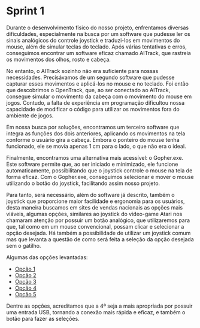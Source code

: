 # Sprint 1


  Durante o desenvolvimento físico do nosso projeto, enfrentamos diversas dificuldades, especialmente na busca por um software que pudesse ler os sinais analógicos do controle joystick e traduzi-los em movimentos do mouse, além de simular teclas do teclado. Após várias tentativas e erros, conseguimos encontrar um software eficaz chamado AITrack, que rastreia os movimentos dos olhos, rosto e cabeça.

  No entanto, o AITrack sozinho não era suficiente para nossas necessidades. Precisávamos de um segundo software que pudesse capturar esses movimentos e aplicá-los no mouse e no teclado. Foi então que descobrimos o OpenTrack, que, ao ser conectado ao AITrack, consegue simular o movimento da cabeça com o movimento do mouse em jogos. Contudo, a falta de experiência em programação dificultou nossa capacidade de modificar o código para utilizar os movimentos fora do ambiente de jogos.

  Em nossa busca por soluções, encontramos um terceiro software que integra as funções dos dois anteriores, aplicando os movimentos na tela conforme o usuário gira a cabeça. Embora o ponteiro do mouse tenha funcionado, ele se movia apenas 1 cm para o lado, o que não era o ideal.

  Finalmente, encontramos uma alternativa mais acessível: o Gopher.exe. Este software permite que, ao ser iniciado e minimizado, ele funcione automaticamente, possibilitando que o joystick controle o mouse na tela de forma eficaz. Com o Gopher.exe, conseguimos selecionar e mover o mouse utilizando o botão do joystick, facilitando assim nosso projeto.

  Para tanto, será necessário, além do software já descrito, também o joystick que proporcione maior facilidade e ergonomia para os usuários, desta maneira buscamos em sites de vendas nacionais as opções mais viáveis, algumas opções, similares ao joystick do video-game Atari nos chamaram atenção por possuir um botão analógico, que utilizaremos para que, tal como em um mouse convencional, possam clicar e selecionar a opção desejada. Há também a possibilidade de utilizar um joystick comum mas que levanta a questão de como será feita a seleção da opção desejada sem o gatilho.

  Algumas das opções levantadas:
  
  - [Opção 1]([https://produto.mercadolivre.com.br/MLB-2009379739-controle-joystick-atari-2600-e-flashback-novo-pronta-entrega-_JM?matt_tool=26352018&matt_word=&matt_source=google&matt_campaign_id=14303413853&matt_ad_group_id=135442073882&matt_match_type=&matt_network=g&matt_device=c&matt_creative=584295662870&matt_keyword=&matt_ad_position=&matt_ad_type=pla&matt_merchant_id=140175581&matt_product_id=MLB2009379739&matt_product_partition_id=2269412794685&matt_target_id=aud-1966490908987:pla-2269412794685&cq_src=google_ads&cq_cmp=14303413853&cq_net=g&cq_plt=gp&cq_med=pla&gad_source=1](https://produto.mercadolivre.com.br/MLB-4776677160-controle-joystick-thrustmaster-usb-joystick-pc-preto-_JM#polycard_client=search-nordic&position=30&search_layout=grid&type=item&tracking_id=c805b148-b092-4354-8258-d7d5a14ed9cc))
  - [Opção 2]([https://produto.mercadolivre.com.br/MLB-4508584826-sim-stick-vibration-trigger-joystick-top-fire-trigger-stic-_JM#position%3D22%26search_layout%3Dgrid%26type%3Ditem%26tracking_id%3D8a9e4885-70c0-4eed-bb39-663322f8433d](https://produto.mercadolivre.com.br/MLB-5073235936-controle-joystick-saitek-st90-para-pc-novo-lacrado-_JM#polycard_client=search-nordic&position=28&search_layout=grid&type=item&tracking_id=f6665e5d-aaf9-4969-b7cc-bdbb5eff6c69))
  - [Opção 3](https://produto.mercadolivre.com.br/MLB-5122485938-para-fight-stick-joystick-para-tv-pc-console-de-videog-_JM#position%3D29%26search_layout%3Dgrid%26type%3Ditem%26tracking_id%3D8a9e4885-70c0-4eed-bb39-663322f8433d)
  - [Opção 4](https://produto.mercadolivre.com.br/MLB-3867264274-controle-atari-2600-usb-apenas-para-computadores-_JM#position%3D26%26search_layout%3Dgrid%26type%3Ditem%26tracking_id%3D3c600713-8f69-4512-9432-ebc45c83810a)
  - [Opção 5](https://produto.mercadolivre.com.br/MLB-705499181-comando-nacional-para-fliperamas-e-joysticks-com-micro-_JM#position%3D9%26search_layout%3Dgrid%26type%3Ditem%26tracking_id%3Dc83d1306-ae55-450d-b82a-588ac63756c4)

  Dentre as opções, acreditamos que a 4ª seja a mais apropriada por possuir uma entrada USB, tornando a conexão mais rápida e eficaz, e também o botão para fazer as seleções.
